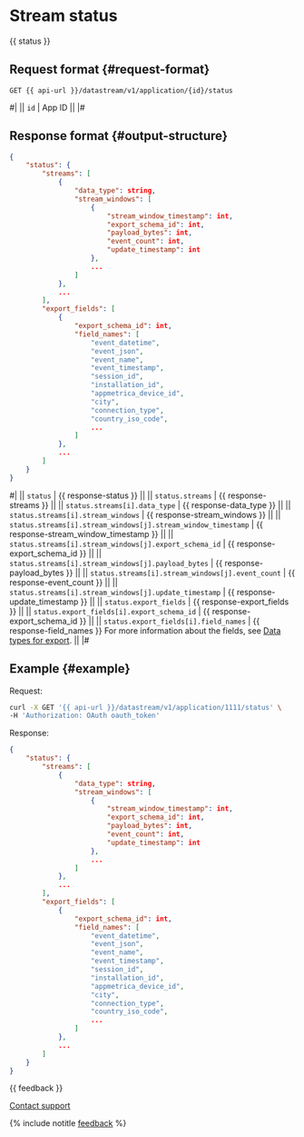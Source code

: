 # Stream status

{{ status }}

## Request format {#request-format}

```
GET {{ api-url }}/datastream/v1/application/{id}/status
```

#|
|| `id` | App ID ||
|#

## Response format {#output-structure}

```json translate=no
{
    "status": {
        "streams": [
            {
                "data_type": string,
                "stream_windows": [
                    {
                        "stream_window_timestamp": int,
                        "export_schema_id": int,
                        "payload_bytes": int,
                        "event_count": int,
                        "update_timestamp": int
                    },
                    ...
                ]
            },
            ...
        ],
        "export_fields": [
            {
                "export_schema_id": int,
                "field_names": [
                    "event_datetime",
                    "event_json",
                    "event_name",
                    "event_timestamp",
                    "session_id",
                    "installation_id",
                    "appmetrica_device_id",
                    "city",
                    "connection_type",
                    "country_iso_code",
                    ...
                ]
            },
            ...
        ]
    }
}
```

#|
|| `status` | {{ response-status }} ||
|| `status.streams` | {{ response-streams }} ||
|| `status.streams[i].data_type` | {{ response-data_type }} ||
|| `status.streams[i].stream_windows` | {{ response-stream_windows }} ||
|| `status.streams[i].stream_windows[j].stream_window_timestamp` | {{ response-stream_window_timestamp }} ||
|| `status.streams[i].stream_windows[j].export_schema_id` | {{ response-export_schema_id }} ||
|| `status.streams[i].stream_windows[j].payload_bytes` | {{ response-payload_bytes }} ||
|| `status.streams[i].stream_windows[j].event_count` | {{ response-event_count }} ||
|| `status.streams[i].stream_windows[j].update_timestamp` | {{ response-update_timestamp }} ||
|| `status.export_fields` | {{ response-export_fields }} ||
|| `status.export_fields[i].export_schema_id` | {{ response-export_schema_id }} ||
|| `status.export_fields[i].field_names` | {{ response-field_names }} For more information about the fields, see [Data types for export](../data-type-fields.md). ||
|#

## Example {#example}

Request:

```bash translate=no
curl -X GET '{{ api-url }}/datastream/v1/application/1111/status' \
-H 'Authorization: OAuth oauth_token'
```

Response:

```json translate=no
{
    "status": {
        "streams": [
            {
                "data_type": string,
                "stream_windows": [
                    {
                        "stream_window_timestamp": int,
                        "export_schema_id": int,
                        "payload_bytes": int,
                        "event_count": int,
                        "update_timestamp": int
                    },
                    ...
                ]
            },
            ...
        ],
        "export_fields": [
            {
                "export_schema_id": int,
                "field_names": [
                    "event_datetime",
                    "event_json",
                    "event_name",
                    "event_timestamp",
                    "session_id",
                    "installation_id",
                    "appmetrica_device_id",
                    "city",
                    "connection_type",
                    "country_iso_code",
                    ...
                ]
            },
            ...
        ]
    }
}
```

{{ feedback }}

<a href="../../../troubleshooting/feedback-new">
  <span class="button">Contact support</span>
</a>

{% include notitle [feedback](../../../_includes/feedback-button.md) %}
